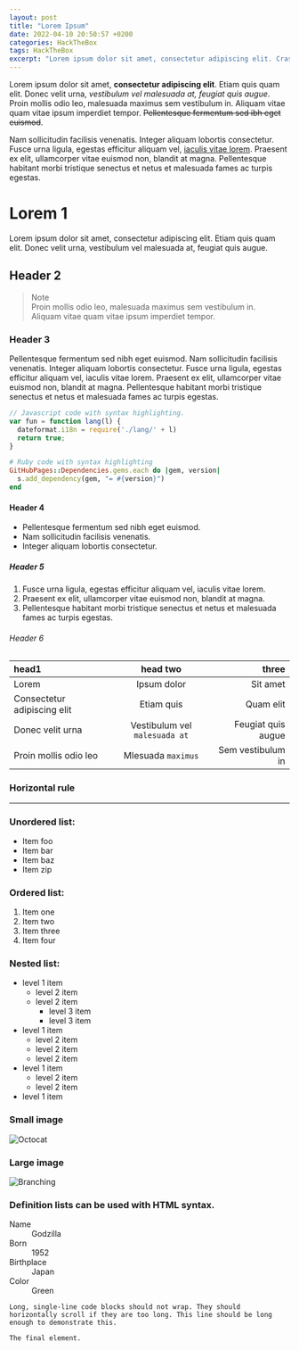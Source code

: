 ```yaml
---
layout: post
title: "Lorem Ipsum"
date: 2022-04-10 20:50:57 +0200
categories: HackTheBox
tags: HackTheBox
excerpt: "Lorem ipsum dolor sit amet, consectetur adipiscing elit. Cras nulla nisi, gravida eget lacus sed, feugiat rhoncus lectus. Maecenas condimentum rutrum dolor, ut ultrices risus tempor vel. Mauris sed iaculis elit, id efficitur nulla. Morbi vitae purus et eros venenatis hendrerit quis non nibh. Suspendisse est turpis, ultricies et ipsum et, semper tincidunt ex. Phasellus accumsan enim nec arcu mollis ultricies. Suspendisse congue mi diam, ut auctor turpis faucibus ut."
---
```



Lorem ipsum dolor sit amet, **consectetur adipiscing elit**.
Etiam quis quam elit.
Donec velit urna, _vestibulum vel malesuada at, feugiat quis augue_.
Proin mollis odio leo, malesuada maximus sem vestibulum in.
Aliquam vitae quam vitae ipsum imperdiet tempor.
~~Pellentesque fermentum sed ibh eget euismod~~.

Nam sollicitudin facilisis venenatis.
Integer aliquam lobortis consectetur.
Fusce urna ligula, egestas efficitur aliquam vel, [iaculis vitae lorem](./page-that-doesnt-exist.html).
Praesent ex elit, ullamcorper vitae euismod non, blandit at magna.
Pellentesque habitant morbi tristique senectus et netus et malesuada fames ac turpis egestas.


# Lorem 1

Lorem ipsum dolor sit amet, consectetur adipiscing elit.
Etiam quis quam elit.
Donec velit urna, vestibulum vel malesuada at, feugiat quis augue.

## Header 2

>Note<br>
>Proin mollis odio leo, malesuada maximus sem vestibulum in.<br>
>Aliquam vitae quam vitae ipsum imperdiet tempor.

### Header 3

Pellentesque fermentum sed nibh eget euismod.
Nam sollicitudin facilisis venenatis.
Integer aliquam lobortis consectetur.
Fusce urna ligula, egestas efficitur aliquam vel, iaculis vitae lorem.
Praesent ex elit, ullamcorper vitae euismod non, blandit at magna.
Pellentesque habitant morbi tristique senectus et netus et malesuada fames ac turpis egestas.


```js
// Javascript code with syntax highlighting.
var fun = function lang(l) {
  dateformat.i18n = require('./lang/' + l)
  return true;
}
```

```ruby
# Ruby code with syntax highlighting
GitHubPages::Dependencies.gems.each do |gem, version|
  s.add_dependency(gem, "= #{version}")
end
```

#### Header 4

* Pellentesque fermentum sed nibh eget euismod.
* Nam sollicitudin facilisis venenatis.
* Integer aliquam lobortis consectetur.

##### Header 5

1. Fusce urna ligula, egestas efficitur aliquam vel, iaculis vitae lorem.
2. Praesent ex elit, ullamcorper vitae euismod non, blandit at magna.
3. Pellentesque habitant morbi tristique senectus et netus et malesuada fames ac turpis egestas.


###### Header 6

| head1                       | head two                      | three              |
|:----------------------------|:-----------------------------:| ------------------:|
| Lorem                       | Ipsum dolor                   | Sit amet           |
| Consectetur adipiscing elit | Etiam quis                    | Quam elit          |
| Donec velit urna            | Vestibulum vel `malesuada at` | Feugiat quis augue |
| Proin mollis odio leo       | Mlesuada `maximus`            | Sem vestibulum in  |

### Horizontal rule

* * *

### Unordered list:

*   Item foo
*   Item bar
*   Item baz
*   Item zip

### Ordered list:

1.  Item one
1.  Item two
1.  Item three
1.  Item four

### Nested list:

- level 1 item
  - level 2 item
  - level 2 item
    - level 3 item
    - level 3 item
- level 1 item
  - level 2 item
  - level 2 item
  - level 2 item
- level 1 item
  - level 2 item
  - level 2 item
- level 1 item

### Small image

![Octocat](https://github.githubassets.com/images/icons/emoji/octocat.png)

### Large image

![Branching](https://guides.github.com/activities/hello-world/branching.png)


### Definition lists can be used with HTML syntax.

<dl>
<dt>Name</dt>
<dd>Godzilla</dd>
<dt>Born</dt>
<dd>1952</dd>
<dt>Birthplace</dt>
<dd>Japan</dd>
<dt>Color</dt>
<dd>Green</dd>
</dl>

```
Long, single-line code blocks should not wrap. They should horizontally scroll if they are too long. This line should be long enough to demonstrate this.
```

```
The final element.
```